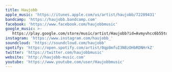 ```yaml
---
title: Haujobb
apple_music: 'https://itunes.apple.com/us/artist/haujobb/72289431'
bandcamp: 'https://haujobb.bandcamp.com'
facebook: 'https://www.facebook.com/haujobbmusic'
google_music: >-
   https://play.google.com/store/music/artist/Haujobb?id=Avmyvhcc6b55td4kajycjspegay
instagram: 'https://www.instagram.com/haujobb_'
soundcloud: 'https://soundcloud.com/haujobb'
spotify: 'https://open.spotify.com/artist/0qp8mfuI3N8zOHbRDNHrkZ'
twitter: 'https://twitter.com/haujobbmusic'
website: 'http://haujobb-music.com'
youtube: 'https://www.youtube.com/user/Haujobbmusic'
---
```

